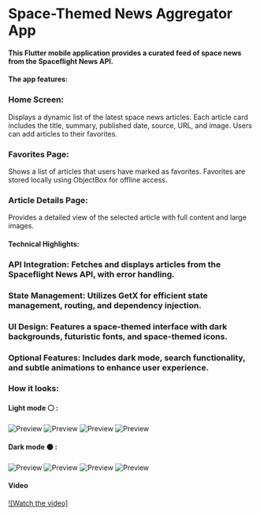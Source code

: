 # Space-Themed News Aggregator App

#### This Flutter mobile application provides a curated feed of space news from the Spaceflight News API. 

#### The app features:
### Home Screen:
Displays a dynamic list of the latest space news articles.
Each article card includes the title, summary, published date, source, URL, and image.
Users can add articles to their favorites.

### Favorites Page:
Shows a list of articles that users have marked as favorites.
Favorites are stored locally using ObjectBox for offline access.

### Article Details Page:
Provides a detailed view of the selected article with full content and large images.

#### Technical Highlights:
### API Integration: Fetches and displays articles from the Spaceflight News API, with error handling.
### State Management: Utilizes GetX for efficient state management, routing, and dependency injection.
### UI Design: Features a space-themed interface with dark backgrounds, futuristic fonts, and space-themed icons.
### Optional Features: Includes dark mode, search functionality, and subtle animations to enhance user experience.

### How it looks:
#### Light mode ⚪ :
![Preview](/assets/github/light/Screenshot_1724590230.png)
![Preview](/assets/github/light/Screenshot_1724590240.png)
![Preview](/assets/github/light/Screenshot_1724590251.png)
![Preview](/assets/github/light/Screenshot_1724590254.png)

#### Dark mode ⚫ :
![Preview](/assets/github/dark/Screenshot_1724590271.png)
![Preview](/assets/github/dark/Screenshot_1724590281.png)
![Preview](/assets/github/dark/Screenshot_1724590287.png)
![Preview](/assets/github/dark/Screenshot_1724591296.png)

#### Video
[![Watch the video]](/assets/github/Recording%202024-08-25%20182334.mp4)